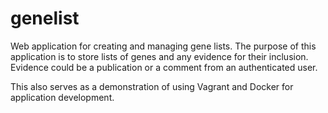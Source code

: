 genelist
====

Web application for creating and managing gene lists. The purpose of this
application is to store lists of genes and any evidence for their
inclusion. Evidence could be a publication or a comment from an
authenticated user.


This also serves as a demonstration of using Vagrant and Docker for
application development.
